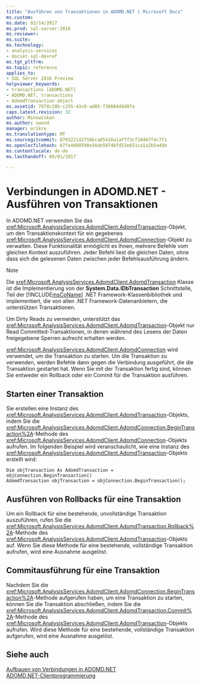 ```yaml
---
title: "Ausführen von Transaktionen in ADOMD.NET | Microsoft Docs"
ms.custom: 
ms.date: 03/14/2017
ms.prod: sql-server-2016
ms.reviewer: 
ms.suite: 
ms.technology:
- analysis-services
- docset-sql-devref
ms.tgt_pltfrm: 
ms.topic: reference
applies_to:
- SQL Server 2016 Preview
helpviewer_keywords:
- transactions [ADOMD.NET]
- ADOMD.NET, transactions
- AdomdTransaction object
ms.assetid: 7978c28b-c255-43c0-ad05-f38604d4d8fe
caps.latest.revision: 32
author: Minewiskan
ms.author: owend
manager: erikre
ms.translationtype: MT
ms.sourcegitcommit: 876522142756bca05416a1afff3cf10467f4c7f1
ms.openlocfilehash: b7fe4d80598e56de50748fd53e651ca1a2b5a48b
ms.contentlocale: de-de
ms.lasthandoff: 09/01/2017

---
```

# <a name="connections-in-adomdnet---performing-transactions"></a>Verbindungen in ADOMD.NET - Ausführen von Transaktionen
  In ADOMD.NET verwenden Sie das <xref:Microsoft.AnalysisServices.AdomdClient.AdomdTransaction>-Objekt, um den Transaktionskontext für ein gegebenes <xref:Microsoft.AnalysisServices.AdomdClient.AdomdConnection>-Objekt zu verwalten. Diese Funktionalität ermöglicht es Ihnen, mehrere Befehle vom gleichen Kontext auszuführen. Jeder Befehl liest die gleichen Daten, ohne dass sich die gelesenen Daten zwischen jeder Befehlsausführung ändern.  
  
> [!NOTE]  
>  Die <xref:Microsoft.AnalysisServices.AdomdClient.AdomdTransaction> Klasse ist die Implementierung von der **System.Data.IDbTransaction** Schnittstelle, Teil der [!INCLUDE[msCoName](../../includes/msconame-md.md)] .NET Framework-Klassenbibliothek und implementiert, die von allen .NET Framework-Datenanbietern, die unterstützen Transaktionen.  
  
 Um Dirty Reads zu vermeiden, unterstützt das <xref:Microsoft.AnalysisServices.AdomdClient.AdomdTransaction>-Objekt nur Read Committed-Transaktionen, in denen während des Lesens der Daten freigegebene Sperren aufrecht erhalten werden.  
  
 <xref:Microsoft.AnalysisServices.AdomdClient.AdomdConnection> wird verwendet, um die Transaktion zu starten. Um die Transaktion zu verwenden, werden Befehle dann gegen die Verbindung ausgeführt, die die Transaktion gestartet hat. Wenn Sie mit der Transaktion fertig sind, können Sie entweder ein Rollback oder ein Commit für die Transaktion ausführen.  
  
## <a name="starting-a-transaction"></a>Starten einer Transaktion  
 Sie erstellen eine Instanz des <xref:Microsoft.AnalysisServices.AdomdClient.AdomdTransaction>-Objekts, indem Sie die <xref:Microsoft.AnalysisServices.AdomdClient.AdomdConnection.BeginTransaction%2A>-Methode des <xref:Microsoft.AnalysisServices.AdomdClient.AdomdConnection>-Objekts aufrufen. Im folgenden Beispiel wird veranschaulicht, wie eine Instanz des <xref:Microsoft.AnalysisServices.AdomdClient.AdomdTransaction>-Objekts erstellt wird:  
  
```  
Dim objTransaction As AdomdTransaction = objConnection.BeginTransaction()  
AdomdTransaction objTransaction = objConnection.BeginTransaction();  
```  
  
## <a name="rolling-back-a-transaction"></a>Ausführen von Rollbacks für eine Transaktion  
 Um ein Rollback für eine bestehende, unvollständige Transaktion auszuführen, rufen Sie die <xref:Microsoft.AnalysisServices.AdomdClient.AdomdTransaction.Rollback%2A>-Methode des <xref:Microsoft.AnalysisServices.AdomdClient.AdomdTransaction>-Objekts auf. Wenn Sie diese Methode für eine bestehende, vollständige Transaktion aufrufen, wird eine Ausnahme ausgelöst.  
  
## <a name="committing-a-transaction"></a>Commitausführung für eine Transaktion  
 Nachdem Sie die <xref:Microsoft.AnalysisServices.AdomdClient.AdomdConnection.BeginTransaction%2A>-Methode aufgerufen haben, um eine Transaktion zu starten, können Sie die Transaktion abschließen, indem Sie die <xref:Microsoft.AnalysisServices.AdomdClient.AdomdTransaction.Commit%2A>-Methode des <xref:Microsoft.AnalysisServices.AdomdClient.AdomdTransaction>-Objekts aufrufen. Wird diese Methode für eine bestehende, vollständige Transaktion aufgerufen, wird eine Ausnahme ausgelöst.  
  
## <a name="see-also"></a>Siehe auch  
 [Aufbauen von Verbindungen in ADOMD.NET](../../analysis-services/multidimensional-models-adomd-net-client/connections-in-adomd-net.md)   
 [ADOMD.NET-Clientprogrammierung](../../analysis-services/multidimensional-models-adomd-net-client/adomd-net-client-programming.md)  
  
  

